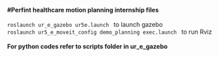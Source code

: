 **#Perfint healthcare motion planning internship files**\
\
`roslaunch ur_e_gazebo ur5e.launch ` to launch gazebo \
`roslaunch ur5_e_moveit_config demo_planning exec.launch ` to run Rviz\
\
**For python codes refer to scripts folder in ur_e_gazebo**
